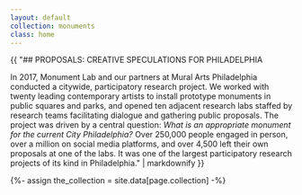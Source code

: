 ```yaml
---
layout: default
collection: monuments
class: home
---
```


<div class="textbox">

{{ "## PROPOSALS: CREATIVE SPECULATIONS FOR PHILADELPHIA

In 2017, Monument Lab and our partners at Mural Arts Philadelphia conducted a citywide, participatory research project. We worked with twenty leading contemporary artists to install prototype monuments in public squares and parks, and opened ten adjacent research labs staffed by research teams facilitating dialogue and gathering public proposals. The project was driven by a central question: *What is an appropriate monument for the current City Philadelphia?*  Over 250,000 people engaged in person, over a million on social media platforms, and over 4,500 left their own proposals at one of the labs. It was one of the largest participatory research projects of its kind in Philadelphia." | markdownify }}

</div>

<div id="wax-gallery"></div>

{%- assign the_collection = site.data[page.collection] -%}

<script type="text/javascript">
  // create items
  var container= $('#wax-gallery');
  container.prepend("<div id='gallery'></div>");
  var gallery = $('#gallery');

  let i = 0;

var collection = [];

{% for item in the_collection %}collection.push({ pid: "{{ item.pid | downcase }}", image_file_name: "{{ item.image_file_name }}", title: "{{ item.title }}" });{% endfor %}

var index = Math.floor(Math.random() * collection.length);
if (index < 1000) { index = [0, 1000]; }
else if (index > collection.length) { index = [collection.length-1000, collection.length]; }
else { index = [index - 1000, index]; }

var subset = collection.slice(index[0], index[1]);

for( i in subset ){
  gallery.append("<div class='gallery-item all'><a href='{{ site.baseurl }}/{{ page.collection }}/" + subset[i]['pid'] + "/'><div class='hovereffect'><img class='img-responsive gallery-thumb' data-src='{{ site.ml.endpoint }}thumbs/" + subset[i]['image_file_name'] + "'><div class='overlay'><p class='info'>" + subset[i]['title'] + "</p></div></div></a></div>");
}

(function(w, d){
var b = d.getElementsByTagName('body')[0];
var s = d.createElement("script"); 
var v = !("IntersectionObserver" in w) ? "8.15.0" : "10.17.0";
s.async = true; 
s.src = "https://cdnjs.cloudflare.com/ajax/libs/vanilla-lazyload/" + v + "/lazyload.min.js";
w.lazyLoadOptions = {
  elements_selector: '.gallery-thumb'
};
b.appendChild(s);
}(window,document));

</script>